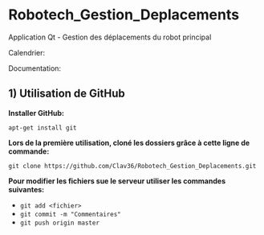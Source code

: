 # Robotech_Gestion_Deplacements
Application Qt - Gestion des déplacements du robot principal

Calendrier:

Documentation:

## 1) Utilisation de GitHub

<strong>Installer GitHub:</strong>

`apt-get install git`

<strong>Lors de la première utilisation, cloné les dossiers grâce à cette ligne de commande: </strong>

`git clone https://github.com/Clav36/Robotech_Gestion_Deplacements.git`
  
<strong>Pour modifier les fichiers sue le serveur utiliser les commandes suivantes:</strong>

- `git add <fichier>`
- `git commit -m "Commentaires"`
- `git push origin master`
  
  
  
  

